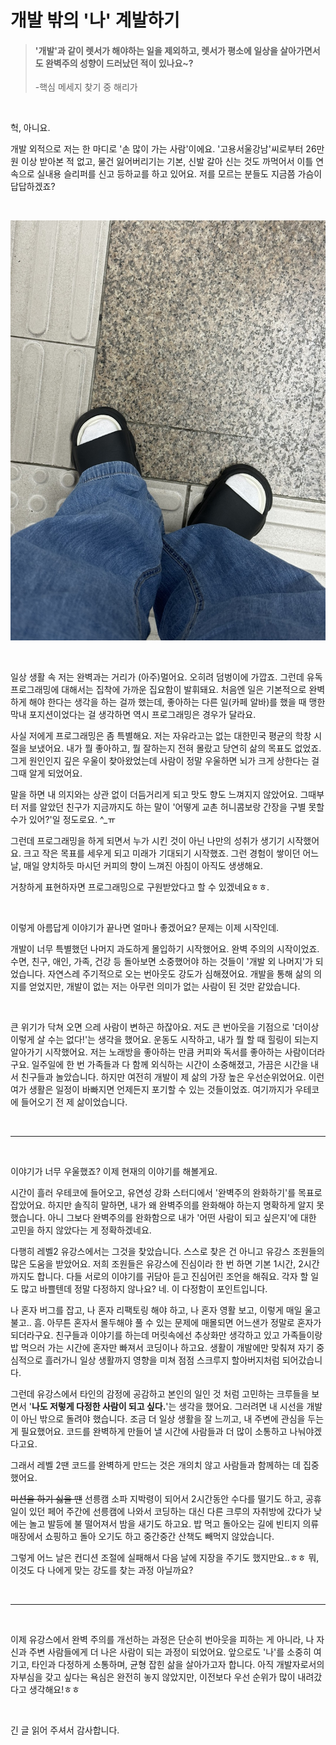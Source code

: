 # 개발 밖의 '나' 계발하기

> #### '개발'과 같이 렛서가 해야하는 일을 제외하고, 렛서가 평소에 일상을 살아가면서도 완벽주의 성향이 드러났던 적이 있나요~?
>
> -핵심 메세지 찾기 중 해리가

<br/>

헉, 아니요.

개발 외적으로 저는 한 마디로 '손 많이 가는 사람'이에요.
'고용서울강남'씨로부터 26만원 이상 받아본 적 없고, 물건 잃어버리기는 기본, 신발 갈아 신는 것도 까먹어서 이틀 연속으로 실내용 슬리퍼를 신고 등하교를 하고 있어요. 저를 모르는 분들도 지금쯤 가슴이 답답하겠죠?

<br/>

<p align="center">
  <img src="https://github.com/llqqssttyy/woowa-writing/blob/llqqssttyy/image.png" alt="슬리퍼 기념 사진" style="{width: 250px; height: 250px;}"/>
</p>

<br/>

일상 생활 속 저는 완벽과는 거리가 (아주)멀어요. 오히려 덤벙이에 가깝죠.
그런데 유독 프로그래밍에 대해서는 집착에 가까운 집요함이 발휘돼요. 처음엔 일은 기본적으로 완벽하게 해야 한다는 생각을 하는 걸까 했는데, 좋아하는 다른 일(카페 알바)를 했을 때 맹한 막내 포지션이었다는 걸 생각하면 역시 프로그래밍은 경우가 달라요.

사실 저에게 프로그래밍은 좀 특별해요. 저는 자유라고는 없는 대한민국 평균의 학창 시절을 보냈어요. 내가 뭘 좋아하고, 뭘 잘하는지 전혀 몰랐고 당연히 삶의 목표도 없었죠. 그게 원인인지 깊은 우울이 찾아왔었는데 사람이 정말 우울하면 뇌가 크게 상한다는 걸 그때 알게 되었어요.

말을 하면 내 의지와는 상관 없이 더듬거리게 되고 맛도 향도 느껴지지 않았어요. 그때부터 저를 알았던 친구가 지금까지도 하는 말이 '어떻게 교촌 허니콤보랑 간장을 구별 못할 수가 있어?'일 정도로요. ^\_ㅠ

그런데 프로그래밍을 하게 되면서 누가 시킨 것이 아닌 나만의 성취가 생기기 시작했어요. 크고 작은 목표를 세우게 되고 미래가 기대되기 시작했죠. 그런 경험이 쌓이던 어느 날, 매일 양치하듯 마시던 커피의 향이 느껴진 아침이 아직도 생생해요.

거창하게 표현하자면 프로그래밍으로 구원받았다고 할 수 있겠네요ㅎㅎ.

<br/>

이렇게 아름답게 이야기가 끝나면 얼마나 좋겠어요? 문제는 이제 시작인데.

개발이 너무 특별했던 나머지 과도하게 몰입하기 시작했어요. 완벽 주의의 시작이었죠. 수면, 친구, 애인, 가족, 건강 등 돌아보면 소중했어야 하는 것들이 '개발 외 나머지'가 되었습니다. 자연스레 주기적으로 오는 번아웃도 강도가 심해졌어요. 개발을 통해 삶의 의지를 얻었지만, 개발이 없는 저는 아무런 의미가 없는 사람이 된 것만 같았습니다.

<br/>

큰 위기가 닥쳐 오면 으레 사람이 변하곤 하잖아요. 저도 큰 번아웃을 기점으로 '더이상 이렇게 살 수는 없다!'는 생각을 했어요.
운동도 시작하고, 내가 뭘 할 때 힐링이 되는지 알아가기 시작했어요. 저는 노래방을 좋아하는 만큼 커피와 독서를 좋아하는 사람이더라구요. 일주일에 한 번 가족들과 다 함께 외식하는 시간이 소중해졌고, 가끔은 시간을 내서 친구들과 놀았습니다.
하지만 여전히 개발이 제 삶의 가장 높은 우선순위었어요. 이런 여가 생활은 일정이 바빠지면 언제든지 포기할 수 있는 것들이었죠. 여기까지가 우테코에 들어오기 전 제 삶이었습니다.

<br/>

---

<br/>

이야기가 너무 우울했죠? 이제 현재의 이야기를 해볼게요.

시간이 흘러 우테코에 들어오고, 유연성 강화 스터디에서 '완벽주의 완화하기'를 목표로 잡았어요. 하지만 솔직히 말하면, 내가 왜 완벽주의를 완화해야 하는지 명확하게 알지 못했습니다. 아니 그보다 완벽주의를 완화함으로 내가 '어떤 사람이 되고 싶은지'에 대한 고민을 하지 않았다는 게 정확하겠네요.

다행히 레벨2 유강스에서는 그것을 찾았습니다. 스스로 찾은 건 아니고 유강스 조원들의 많은 도움을 받았어요. 저희 조원들은 유강스에 진심이라 한 번 하면 기본 1시간, 2시간까지도 합니다. 다들 서로의 이야기를 귀담아 듣고 진심어린 조언을 해줘요. 각자 할 일도 많고 바쁠텐데 정말 다정하지 않나요? 네. 이 다정함이 포인트입니다.

나 혼자 버그를 잡고, 나 혼자 리팩토링 해야 하고, 나 혼자 영활 보고, 이렇게 매일 울고불고.. 흠. 아무튼 혼자서 몰두해야 풀 수 있는 문제에 매몰되면 어느샌가 정말로 혼자가 되더라구요. 친구들과 이야기를 하는데 머릿속에선 추상화만 생각하고 있고 가족들이랑 밥 먹으러 가는 시간에 혼자만 빠져서 코딩이나 하고요. 생활이 개발에만 맞춰져 자기 중심적으로 흘러가니 일상 생활까지 영향을 미쳐 점점 스크루지 할아버지처럼 되어갔습니다.

그런데 유강스에서 타인의 감정에 공감하고 본인의 일인 것 처럼 고민하는 크루들을 보면서 '**나도 저렇게 다정한 사람이 되고 싶다.**'는 생각을 했어요. 그러려면 내 시선을 개발이 아닌 밖으로 돌려야 했습니다. 조금 더 일상 생활을 잘 느끼고, 내 주변에 관심을 두는 게 필요했어요. 코드를 완벽하게 만들어 낼 시간에 사람들과 더 많이 소통하고 나눠야겠다고요.

그래서 레벨 2땐 코드를 완벽하게 만드는 것은 개의치 않고 사람들과 함께하는 데 집중했어요.

~~미션을 하기 싫을 땐~~ 선릉캠 소파 지박령이 되어서 2시간동안 수다를 떨기도 하고, 공휴일이 있던 페어 주간에 선릉캠에 나와서 코딩하는 대신 다른 크루의 자취방에 갔다가 낮에는 놀고 발등에 불 떨어져서 밤을 새기도 하고요. 밥 먹고 돌아오는 길에 빈티지 의류 매장에서 쇼핑하고 돌아 오기도 하고 중간중간 산책도 빼먹지 않았습니다.

그렇게 어느 날은 컨디션 조절에 실패해서 다음 날에 지장을 주기도 했지만요..ㅎㅎ 뭐, 이것도 다 나에게 맞는 강도를 찾는 과정 아닐까요?

<br/>

---

<br/>

이제 유강스에서 완벽 주의를 개선하는 과정은 단순히 번아웃을 피하는 게 아니라, 나 자신과 주변 사람들에게 더 나은 사람이 되는 과정이 되었어요. 앞으로도 '나'를 소중히 여기고, 타인과 다정하게 소통하며, 균형 잡힌 삶을 살아가고자 합니다.
아직 개발자로서의 자부심을 갖고 싶다는 욕심은 완전히 놓지 않았지만, 이전보다 우선 순위가 많이 내려갔다고 생각해요!ㅎㅎ

<br/>

긴 글 읽어 주셔서 감사합니다.
